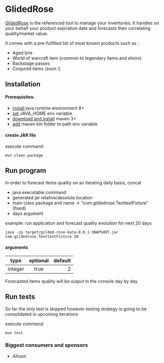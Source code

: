 # GlidedRose

[GlidedRose](https://github.com/emilybache/GildedRose-Refactoring-Kata)
is the referenced tool to manage your inventories. It handles on your behalf your product expiration date and forecasts
their correlating quality/market value.

It comes with a pre-fulfilled list of most known products such as :

- Aged brie
- World of warcraft item (common to legendary items and elixirs)
- Backstage passes
- Conjured items (soon !)

## Installation

#### Prerequisites:

- [install](https://www.oracle.com/java/technologies/javase-jre8-downloads.html) java runtime environment 8+
- [set](https://docs.oracle.com/cd/E19182-01/821-0917/inst_jdk_javahome_t/index.html) JAVA_HOME env variable
- [download and install](https://maven.apache.org/download.cgi) maven 3+
- [add](https://www.baeldung.com/install-maven-on-windows-linux-mac) maven bin folder to path env variable

#### create JAR file

execute command:

```
mvn clean package
```

## Run program

In order to forecast items quality on an iterating daily basis, concat

- java executable command
- generated jar relative/absolute location
- main class package and name -> "com.gildedrose.TexttestFixture" (fixed)
- days argument

example: run application and forecast quality evolution for next 20 days

```
java -cp target/gilded-rose-kata-0.0.1-SNAPSHOT.jar com.gildedrose.TexttestFixture 20
```

#### arguments

| type    | optional |  default |
|:-------:|:--------:|---------:|
| integer | true     | 2        |

Forecasted items quality will be output in the console day by day

## Run tests

So far the only test is skipped however testing strategy is going to be consolidated in upcoming iterations

execute command:

```
mvn test
```

### Biggest consumers and sponsors

- Allison